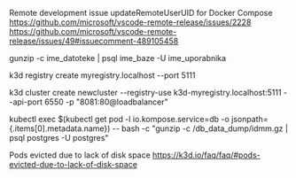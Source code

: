 
Remote development issue updateRemoteUserUID for Docker Compose
https://github.com/microsoft/vscode-remote-release/issues/2228
https://github.com/microsoft/vscode-remote-release/issues/49#issuecomment-489105458

gunzip -c ime_datoteke | psql ime_baze -U ime_uporabnika

k3d registry create myregistry.localhost --port 5111

k3d cluster create newcluster --registry-use k3d-myregistry.localhost:5111 --api-port 6550 -p "8081:80@loadbalancer"


kubectl exec $(kubectl get pod -l io.kompose.service=db -o jsonpath={.items[0].metadata.name}) -- bash -c  "gunzip -c /db_data_dump/idmm.gz | psql postgres -U postgres"

Pods evicted due to lack of disk space
https://k3d.io/faq/faq/#pods-evicted-due-to-lack-of-disk-space
